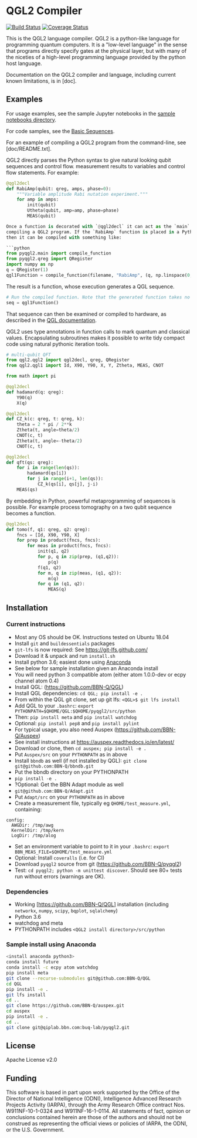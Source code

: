 # QGL2 Compiler

[![Build Status](https://travis-ci.org/BBN-Q/pyqgl2.svg?branch=master)](https://travis-ci.org/BBN-Q/pyqgl2) [![Coverage Status](https://coveralls.io/repos/BBN-Q/pyqgl2/badge.svg?branch=master)](https://coveralls.io/r/BBN-Q/pyqgl2)

This is the QGL2 language compiler. QGL2 is a python-like language for
programming quantum computers. It is a "low-level language" in the sense that
programs directly specify gates at the physical layer, but with many of the
niceties of a high-level programming language provided by the python host
language.

Documentation on the QGL2 compiler and language, including current known limitations, is in [doc].

## Examples

For usage examples, see the sample Jupyter notebooks in the [sample notebooks directory](/notebooks).

For code samples, see the [Basic Sequences](/src/python/qgl2/basic_sequences).

For an example of compiling a QGL2 program from the command-line, see [doc/README.txt].

QGL2 directly parses the Python syntax to give natural looking qubit sequences and control flow.
measurement results to variables and control flow statements. For example:

```python
@qgl2decl
def RabiAmp(qubit: qreg, amps, phase=0):
    """Variable amplitude Rabi nutation experiment."""
    for amp in amps:
        init(qubit)
        Utheta(qubit, amp=amp, phase=phase)
        MEAS(qubit)

Once a function is decorated with `@qgl2decl` it can act as the `main` for
compiling a QGL2 program. If the `RabiAmp` function is placed in a Python module
then it can be compiled with something like:

```python
from pyqgl2.main import compile_function
from pyqgl2.qreg import QRegister
import numpy as np
q = QRegister(1)
qgl1Function = compile_function(filename, "RabiAmp", (q, np.linspace(0, 1, 1), 0))
```

The result is a function, whose execution generates a QGL sequence.
```python
# Run the compiled function. Note that the generated function takes no arguments itself
seq = qgl1Function()
```
That sequence can then be examined or compiled to hardware, as described in the [QGL documentation](https://github.com/BBN-Q/QGL).

QGL2 uses type annotations in function calls to mark quantum and classical
values. Encapsulating subroutines makes it possible to write tidy compact code
using natural pythonic iteration tools.

```python
# multi-qubit QFT
from qgl2.qgl2 import qgl2decl, qreg, QRegister
from qgl2.qgl1 import Id, X90, Y90, X, Y, Ztheta, MEAS, CNOT

from math import pi

@qgl2decl
def hadamard(q: qreg):
    Y90(q)
    X(q)

@qgl2decl
def CZ_k(c: qreg, t: qreg, k):
    theta = 2 * pi / 2**k
    Ztheta(t, angle=theta/2)
    CNOT(c, t)
    Ztheta(t, angle=-theta/2)
    CNOT(c, t)

@qgl2decl
def qft(qs: qreg):
    for i in range(len(qs)):
        hadamard(qs[i])
        for j in range(i+1, len(qs)):
            CZ_k(qs[i], qs[j], j-i)
    MEAS(qs)
```

By embedding in Python, powerful metaprogramming of sequences is possible. For
example process tomography on a two qubit sequence becomes a function.

```python
@qgl2decl
def tomo(f, q1: qreg, q2: qreg):
    fncs = [Id, X90, Y90, X]
    for prep in product(fncs, fncs):
        for meas in product(fncs, fncs):
            init(q1, q2)
            for p, q in zip(prep, (q1,q2)):
                p(q)
            f(q1, q2)
            for m, q in zip(meas, (q1, q2)):
                m(q)
            for q in (q1, q2):
                MEAS(q)
```


## Installation
### Current instructions
<!-- Be sure to keep this in sync with .travis.yml and setup.py -->
 * Most any OS should be OK. Instructions tested on Ubuntu 18.04
 * Install `git` and `buildessentials` packages
 * `git-lfs` is now required: See https://git-lfs.github.com/
  * Download it & unpack and run `install.sh`
 * Install python 3.6; easiest done using [Anaconda](https://www.anaconda.com/distribution/#download-section)
  * See below for sample installation given an Anaconda install
  * You will need python 3 compatible atom (either atom 1.0.0-dev or ecpy channel atom 0.4)
 * Install QGL: (https://github.com/BBN-Q/QGL)
  * Install QGL dependencies: `cd QGL; pip install -e .`
  * From within the QGL git clone, set up git lfs: `<QGL>$ git lfs install`
  * Add QGL to your `.bashrc`: `export PYTHONPATH=$QHOME/QGL:$QHOME/pyqgl2/src/python`
 * Then: `pip install meta` and `pip install watchdog`
 * Optional: `pip install pep8` and `pip install pylint`
 * For typical usage, you also need Auspex (https://github.com/BBN-Q/Auspex)
  * See install instructions at https://auspex.readthedocs.io/en/latest/
   * Download or clone, then `cd auspex; pip install -e .`
  * Put `Auspex/src` on your `PYTHONPATH` as in above
 * Install `bbndb` as well (if not installed by QGL): `git clone git@github.com:BBN-Q/bbndb.git`
  * Put the bbndb directory on your PYTHONPATH
  * `pip install -e .`
 * ?Optional: Get the BBN Adapt module as well
  * `git@github.com:BBN-Q/Adapt.git`
  * Put `Adapt/src` on your `PYTHONPATH` as in above
 * Create a measurement file, typically eg `QHOME/test_measure.yml`, containing:
```
config:
  AWGDir: /tmp/awg
  KernelDir: /tmp/kern
  LogDir: /tmp/alog
```
 * Set an environment variable to point to it in your `.bashrc`: `export BBN_MEAS_FILE=$QHOME/test_measure.yml`
 * Optional: Install `coveralls` (i.e. for CI)
 * Download `pyqgl2` source from git (https://github.com/BBN-Q/pyqgl2)
 * Test: `cd pyqgl2; python -m unittest discover`. Should see 80+ tests run without errors (warnings are OK).

### Dependencies
<!-- Be sure to keep this in sync with .travis.yml and setup.py -->
 * Working [https://github.com/BBN-Q/QGL] installation (including `networkx`, `numpy`, `scipy`, `bqplot`, `sqlalchemy`)
 * Python 3.6
 * watchdog and meta
 * PYTHONPATH includes `<QGL2 install directory>/src/python`

### Sample install using Anaconda
```bash
<install anaconda python3>
conda install future
conda install -c ecpy atom watchdog
pip install meta
git clone --recurse-submodules git@github.com:BBN-Q/QGL
cd QGL
pip install -e .
git lfs install
cd ..
git clone https://github.com/BBN-Q/auspex.git
cd auspex
pip install -e .
cd ..
git clone git@qiplab.bbn.com:buq-lab/pyqgl2.git
```

## License

Apache License v2.0

## Funding ##

This software is based in part upon work supported by the Office of the Director
of National Intelligence (ODNI), Intelligence Advanced Research Projects
Activity (IARPA), through the Army Research Office contract Nos.
W911NF-10-1-0324 and W911NF-16-1-0114. All statements of fact, opinion or
conclusions contained herein are those of the authors and should not be
construed as representing the official views or policies of IARPA, the ODNI, or
the U.S. Government.
